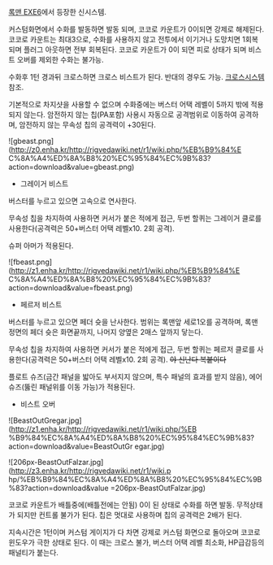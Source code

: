 [록맨 EXE6](%EB%A1%9D%EB%A7%A8%20EXE6.md)에서 등장한 신시스템.

커스텀화면에서 수화를 발동하면 발동 되며, 코코로 카운트가 0이되면 강제로 해제된다. 코코로 카운트는 최대3으로, 수화를 사용하지 않고
전투에서 이기거나 도망치면 1회복되며 플러그 아웃하면 전부 회복된다. 코코로 카운트가 0이 되면 피로 상태가 되며 비스트 오버를 제외한
수화는 불가능.

수화후 1턴 경과뒤 크로스하면 크로스 비스트가 된다. 반대의 경우도 가능. [크로스시스템](%ED%81%AC%EB%A1%9C%EC%8A%A4%20%EC%8B%9C%EC%8A%A4%ED%85%9C.md) 참조.

기본적으로 차지샷을 사용할 수 없으며 수화중에는 버스터 어택 레벨이 5까지 밖에 적용되지 않는다. 암전하지 않는 칩(PA포함) 사용시
자동으로 공격범위로 이동하여 공격하며, 암전하지 않는 무속성 칩의 공격력이 +30된다.  

![gbeast.png](http://z0.enha.kr/http://rigvedawiki.net/r1/wiki.php/%EB%B9%84%E
C%8A%A4%ED%8A%B8%20%EC%95%84%EC%9B%83?action=download&value=gbeast.png)

  

  * 그레이거 비스트  

버스터를 누르고 있으면 고속으로 연사한다.

무속성 칩을 차지하여 사용하면 커서가 붙은 적에게 접근, 두번 할퀴는 그레이거 클로를 사용한다(공격력은 50+버스터 어택 레벨x10. 2회
공격).

슈퍼 아머가 적용된다.  

![fbeast.png](http://z1.enha.kr/http://rigvedawiki.net/r1/wiki.php/%EB%B9%84%E
C%8A%A4%ED%8A%B8%20%EC%95%84%EC%9B%83?action=download&value=fbeast.png)

  

  * 페르저 비스트  

버스터를 누르고 있으면 페더 슛을 난사한다. 범위는 록맨앞 세로1오를 공격하며, 록맨 정면의 페더 슛은 화면끝까지, 나머지 양옆은 2매스
앞까지 닿는다.

무속성 칩을 차지하여 사용하면 커서가 붙은 적에게 접근, 두번 할퀴는 페르저 클로를 사용한다(공격력은 50+버스터 어택 레벨x10. 2회
공격). <del>야 신난다 복붙이다</del>

플로트 슈즈(금간 패널을 밟아도 부서지지 않으며, 특수 패널의 효과를 받지 않음), 에어 슈즈(뚫린 패널위를 이동 가능)가 적용된다.

  * 비스트 오버

![BeastOutGregar.jpg](http://z1.enha.kr/http://rigvedawiki.net/r1/wiki.php/%EB
%B9%84%EC%8A%A4%ED%8A%B8%20%EC%95%84%EC%9B%83?action=download&value=BeastOutGr
egar.jpg)

  

![206px-BeastOutFalzar.jpg](http://z3.enha.kr/http://rigvedawiki.net/r1/wiki.p
hp/%EB%B9%84%EC%8A%A4%ED%8A%B8%20%EC%95%84%EC%9B%83?action=download&value
=206px-BeastOutFalzar.jpg)

  
코코로 카운트가 배틀중에(배틀전에는 안됨) 0이 된 상태로 수화를 하면 발동. 무적상태가 되지만 컨트롤 불가가 된다. 칩은 멋대로 사용하며
칩의 공격력은 2배가 된다.

지속시간은 1턴이며 커스텀 게이지가 다 차면 강제로 커스텀 화면으로 돌아오며 코코로 윈도우가 극한 상태로 된다. 이 때는 크로스 불가,
버스터 어택 레벨 최소화, HP급감등의 패널티가 붙는다.

